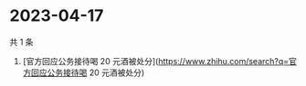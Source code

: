 # 2023-04-17

共 1 条

<!-- BEGIN ZHIHUSEARCH -->
<!-- 最后更新时间 Mon Apr 17 2023 04:18:01 GMT+0800 (China Standard Time) -->
1. [官方回应公务接待喝 20 元酒被处分](https://www.zhihu.com/search?q=官方回应公务接待喝 20 元酒被处分)
<!-- END ZHIHUSEARCH -->

